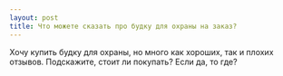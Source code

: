 ```yaml
---
layout: post 
title: Что можете сказать про будку для охраны на заказ? 
--- 
```

Хочу купить будку для охраны, но много как хороших, так и плохих отзывов. Подскажите, стоит ли покупать? Если да, то где?